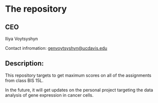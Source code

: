 # The repository

## CEO

Iliya Voytsyshyn

Contact infromation: genvoytsyshyn@ucdavis.edu

## Description:
  This repository targets to get maximum scores on all of the assignments from class BIS 15L.
  
  In the future, it will get updates on the personal project targeting the data analysis of gene expression in cancer cells. 
